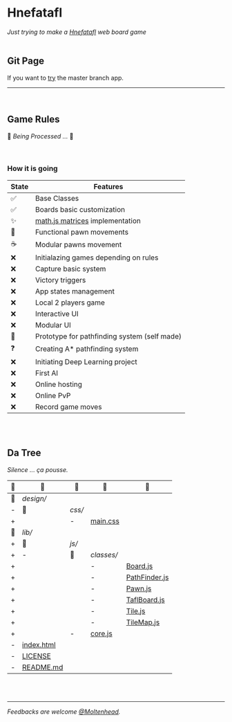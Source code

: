 # Hnefatafl
*Just trying to make a [Hnefatafl](https://en.wikipedia.org/wiki/Tafl_games) web board game*
<br/><br/>

## Git Page
If you want to [try](https://moltenhead.github.io/Hnefatafl) the master branch app.
<hr/>
<br/>

## Game Rules
:construction:  *Being Processed ...*  :construction:
<br/><br/><br/>

### How it is going
State | Features
------|---------
:white_check_mark:| Base Classes
:white_check_mark:| Boards basic customization
:sparkles:| [math.js matrices](http://mathjs.org/docs/datatypes/matrices.html) implementation
:construction:| Functional pawn movements
:coffee:| Modular pawns movement
:x:| Initialazing games depending on rules
:x:| Capture basic system
:x:| Victory triggers
:x:| App states management
:x:| Local 2 players game
:x:| Interactive UI
:x:| Modular UI
:construction:| Prototype for pathfinding system (self made)
:question:| Creating A* pathfinding system
:x:| Initiating Deep Learning project
:x:| First AI
:x:| Online hosting
:x:| Online PvP
:x:| Record game moves

<br/><br/>

## Da Tree
*Silence ... ça pousse.*

:deciduous_tree:|:evergreen_tree:|:ear_of_rice:|:herb:|:seedling:
-|-|-|-|-
:file_folder:|*design/*|||
-|:file_folder:|*css/*||
+||-|[main.css](https://github.com/Moltenhead/Hnefatafl/tree/master/design/css/main.css)|
:file_folder:|*lib/*|||
+|:file_folder:|*js/*||
+|-|:file_folder:|*classes/*|
+|||-|[Board.js](https://github.com/Moltenhead/Hnefatafl/tree/master/lib/js/classes/Board.js)
+|||-|[PathFinder.js](https://github.com/Moltenhead/Hnefatafl/tree/master/lib/js/classes/PathFinder.js)
+|||-|[Pawn.js](https://github.com/Moltenhead/Hnefatafl/tree/master/lib/js/classes/Pawn.js)
+|||-|[TaflBoard.js](https://github.com/Moltenhead/Hnefatafl/tree/master/lib/js/classes/TaflBoard.js)
+|||-|[Tile.js](https://github.com/Moltenhead/Hnefatafl/tree/master/lib/js/classes/Tile.js)
+|||-|[TileMap.js](https://github.com/Moltenhead/Hnefatafl/tree/master/lib/js/classes/TileMap.js)
+||-|[core.js](https://github.com/Moltenhead/Hnefatafl/tree/master/lib/js/core.js)|
-|[index.html](https://github.com/Moltenhead/Hnefatafl/tree/master/index.html)|||
-|[LICENSE](https://github.com/Moltenhead/Hnefatafl/tree/master/LICENSE)|||
-|[README.md](https://github.com/Moltenhead/Hnefatafl/tree/master/README.md)|||

<br/><br/>
<hr/>

*Feedbacks are welcome [@Moltenhead](https://github.com/Moltenhead).*

